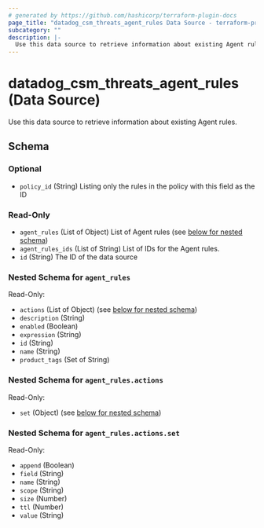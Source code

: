 ```yaml
---
# generated by https://github.com/hashicorp/terraform-plugin-docs
page_title: "datadog_csm_threats_agent_rules Data Source - terraform-provider-datadog"
subcategory: ""
description: |-
  Use this data source to retrieve information about existing Agent rules.
---
```


# datadog_csm_threats_agent_rules (Data Source)

Use this data source to retrieve information about existing Agent rules.



<!-- schema generated by tfplugindocs -->
## Schema

### Optional

- `policy_id` (String) Listing only the rules in the policy with this field as the ID

### Read-Only

- `agent_rules` (List of Object) List of Agent rules (see [below for nested schema](#nestedatt--agent_rules))
- `agent_rules_ids` (List of String) List of IDs for the Agent rules.
- `id` (String) The ID of the data source

<a id="nestedatt--agent_rules"></a>
### Nested Schema for `agent_rules`

Read-Only:

- `actions` (List of Object) (see [below for nested schema](#nestedobjatt--agent_rules--actions))
- `description` (String)
- `enabled` (Boolean)
- `expression` (String)
- `id` (String)
- `name` (String)
- `product_tags` (Set of String)

<a id="nestedobjatt--agent_rules--actions"></a>
### Nested Schema for `agent_rules.actions`

Read-Only:

- `set` (Object) (see [below for nested schema](#nestedobjatt--agent_rules--actions--set))

<a id="nestedobjatt--agent_rules--actions--set"></a>
### Nested Schema for `agent_rules.actions.set`

Read-Only:

- `append` (Boolean)
- `field` (String)
- `name` (String)
- `scope` (String)
- `size` (Number)
- `ttl` (Number)
- `value` (String)
